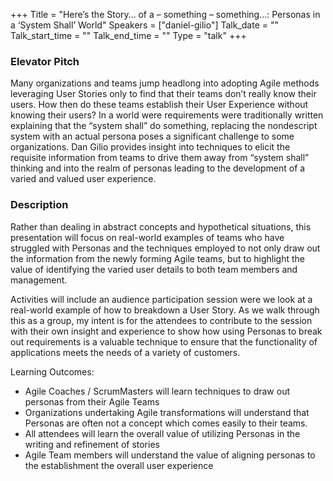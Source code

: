 +++
Title = "Here’s the Story… of a – something – something…: Personas in a ‘System Shall’ World"
Speakers = ["daniel-gilio"]
Talk_date = ""
Talk_start_time = ""
Talk_end_time = ""
Type = "talk"
+++

### Elevator Pitch

Many organizations and teams jump headlong into adopting Agile methods leveraging User Stories only to find that their teams don’t really know their users. How then do these teams establish their User Experience without knowing their users? In a world were requirements were traditionally written explaining that the “system shall” do something, replacing the nondescript system with an actual persona poses a significant challenge to some organizations. Dan Gilio provides insight into techniques to elicit the requisite information from teams to drive them away from “system shall” thinking and into the realm of personas leading to the development of a varied and valued user experience.

### Description

Rather than dealing in abstract concepts and hypothetical situations, this presentation will focus on real-world examples of teams who have struggled with Personas and the techniques employed to not only draw out the information from the newly forming Agile teams, but to highlight the value of identifying the varied user details to both team members and management.

Activities will include an audience participation session were we look at a real-world example of how to breakdown a User Story. As we walk through this as a group, my intent is for the attendees to contribute to the session with their own insight and experience to show how using Personas to break out requirements is a valuable technique to ensure that the functionality of applications meets the needs of a variety of customers.

Learning Outcomes:
* Agile Coaches / ScrumMasters will learn techniques to draw out personas from their Agile Teams
* Organizations undertaking Agile transformations will understand that Personas are often not a concept which comes easily to their teams.
* All attendees will learn the overall value of utilizing Personas in the writing and refinement of stories
* Agile Team members will understand the value of aligning personas to the establishment the overall user experience
